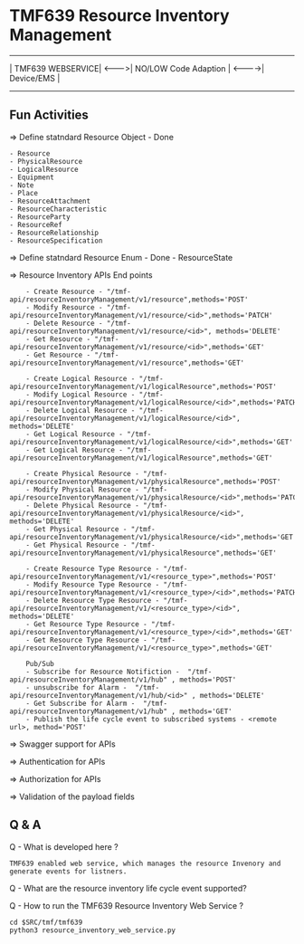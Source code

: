 # TMF639 Resource Inventory Management

 ------------------        ----------------------         ------------
| TMF639 WEBSERVICE| <--->| NO/LOW Code Adaption | <---->| Device/EMS |
 ------------------        ----------------------         ------------


 ## Fun Activities
 => Define statndard Resource Object - Done
 
    - Resource
    - PhysicalResource
    - LogicalResource
    - Equipment
    - Note
    - Place
    - ResourceAttachment
    - ResourceCharacteristic
    - ResourceParty
    - ResourceRef
    - ResourceRelationship
    - ResourceSpecification

 => Define statndard Resource Enum - Done
     - ResourceState

 => Resource Inventory APIs End points

        - Create Resource - "/tmf-api/resourceInventoryManagement/v1/resource",methods='POST'
        - Modify Resource - "/tmf-api/resourceInventoryManagement/v1/resource/<id>",methods='PATCH' 
        - Delete Resource - "/tmf-api/resourceInventoryManagement/v1/resource/<id>", methods='DELETE' 
        - Get Resource - "/tmf-api/resourceInventoryManagement/v1/resource/<id>",methods='GET' 
        - Get Resource - "/tmf-api/resourceInventoryManagement/v1/resource",methods='GET' 

        - Create Logical Resource - "/tmf-api/resourceInventoryManagement/v1/logicalResource",methods='POST'
        - Modify Logical Resource - "/tmf-api/resourceInventoryManagement/v1/logicalResource/<id>",methods='PATCH' 
        - Delete Logical Resource - "/tmf-api/resourceInventoryManagement/v1/logicalResource/<id>", methods='DELETE' 
        - Get Logical Resource - "/tmf-api/resourceInventoryManagement/v1/logicalResource/<id>",methods='GET' 
        - Get Logical Resource - "/tmf-api/resourceInventoryManagement/v1/logicalResource",methods='GET' 

        - Create Physical Resource - "/tmf-api/resourceInventoryManagement/v1/physicalResource",methods='POST'
        - Modify Physical Resource - "/tmf-api/resourceInventoryManagement/v1/physicalResource/<id>",methods='PATCH' 
        - Delete Physical Resource - "/tmf-api/resourceInventoryManagement/v1/physicalResource/<id>", methods='DELETE' 
        - Get Physical Resource - "/tmf-api/resourceInventoryManagement/v1/physicalResource/<id>",methods='GET' 
        - Get Physical Resource - "/tmf-api/resourceInventoryManagement/v1/physicalResource",methods='GET' 
       
        - Create Resource Type Resource - "/tmf-api/resourceInventoryManagement/v1/<resource_type>",methods='POST'
        - Modify Resource Type Resource - "/tmf-api/resourceInventoryManagement/v1/<resource_type>/<id>",methods='PATCH' 
        - Delete Resource Type Resource - "/tmf-api/resourceInventoryManagement/v1/<resource_type>/<id>", methods='DELETE' 
        - Get Resource Type Resource - "/tmf-api/resourceInventoryManagement/v1/<resource_type>/<id>",methods='GET' 
        - Get Resource Type Resource - "/tmf-api/resourceInventoryManagement/v1/<resource_type>",methods='GET' 
       
        Pub/Sub
        - Subscribe for Resource Notifiction -  "/tmf-api/resourceInventoryManagement/v1/hub" , methods='POST'  
        - unsubscribe for Alarm -  "/tmf-api/resourceInventoryManagement/v1/hub/<id>" , methods='DELETE' 
        - Get Subscribe for Alarm -  "/tmf-api/resourceInventoryManagement/v1/hub" , methods='GET' 
        - Publish the life cycle event to subscribed systems - <remote url>, method='POST'

=> Swagger support for APIs

=> Authentication for APIs

=> Authorization for APIs

=> Validation of the payload fields


## Q & A
Q - What is developed here ?

    TMF639 enabled web service, which manages the resource Invenory and generate events for listners.

Q - What are the resource inventory life cycle event supported?
    
Q - How to run the TMF639 Resource Inventory Web Service ?
    
    cd $SRC/tmf/tmf639
    python3 resource_inventory_web_service.py

    

 
